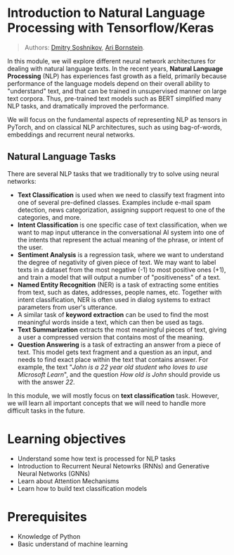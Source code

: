 # Introduction to Natural Language Processing with Tensorflow/Keras

> Authors: [Dmitry Soshnikov](http://soshnikov.com), [Ari Bornstein](https://twitter.com/pythiccoder). 

In this module, we will explore different neural network architectures for dealing with natural language texts. In the recent years, **Natural Language Processing** (NLP) has experiences fast growth as a field, primarily because performance of the language models depend on their overall ability to "understand" text, and that can be trained in unsupervised manner on large text corpora. Thus, pre-trained text models such as BERT simplified many NLP tasks, and dramatically improved the performance.

We will focus on the fundamental aspects of representing NLP as tensors in PyTorch, and on classical NLP architectures, such as using bag-of-words, embeddings and recurrent neural networks.

## Natural Language Tasks

There are several NLP tasks that we traditionally try to solve using neural networks:
* **Text Classification** is used when we need to classify text fragment into one of several pre-defined classes. Examples include e-mail spam detection, news categorization, assigning support request to one of the categories, and more. 
* **Intent Classification** is one specific case of text classification, when we want to map input utterance in the conversational AI system into one of the intents that represent the actual meaning of the phrase, or intent of the user. 
* **Sentiment Analysis** is a regression task, where we want to understand the degree of negativity of given piece of text. We may want to label texts in a dataset from the most negative (-1) to most positive ones (+1), and train a model that will output a number of "positiveness" of a text.
* **Named Entity Recognition** (NER) is a task of extracting some entities from text, such as dates, addresses, people names, etc. Together with intent classification, NER is often used in dialog systems to extract parameters from user's utterance. 
* A similar task of **keyword extraction** can be used to find the most meaningful words inside a text, which can then be used as tags.    
* **Text Summarization** extracts the most meaningful pieces of text, giving a user a compressed version that contains most of the meaning. 
* **Question Answering** is a task of extracting an answer from a piece of text. This model gets text fragment and a question as an input, and needs to find exact place within the text that contains answer. For example, the text "*John is a 22 year old student who loves to use Microsoft Learn*", and the question *How old is John* should provide us with the answer *22*.

In this module, we will mostly focus on **text classification** task. However, we will learn all important concepts that we will need to handle more difficult tasks in the future.

# Learning objectives
- Understand some how text is processed for NLP tasks
- Introduction to Recurrent Neural Netowrks (RNNs) and Generative Neural Networks (GNNs)
- Learn about Attention Mechanisms
- Learn how to build text classification models

# Prerequisites

- Knowledge of Python
- Basic understand of machine learning